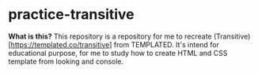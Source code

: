 # practice-transitive

**What is this?**
This repository is a repository for me to recreate (Transitive)[https://templated.co/transitive] from TEMPLATED. It's intend for educational purpose, for me to study how to create HTML and CSS template from looking and console. 
